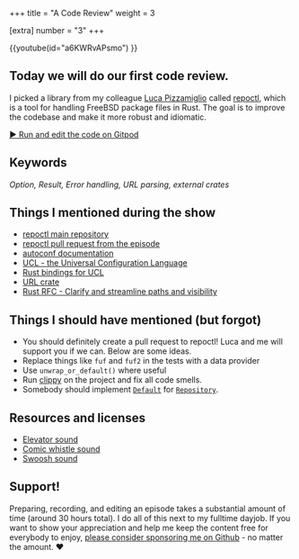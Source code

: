 +++
title = "A Code Review"
weight = 3

[extra]
number = "3"
+++

{{youtube(id="a6KWRvAPsmo") }}

## Today we will do our first code review. 

I picked a library from my colleague [Luca Pizzamiglio](https://github.com/pizzamig/) called [repoctl](https://github.com/pizzamig/repoctl), which is a tool for handling FreeBSD package files in Rust. The goal is to improve the codebase and make it more robust and idiomatic.


<!-- more -->

<a target="_blank" class="button"
href="https://gitpod.io/#https://github.com/hello-rust/show/tree/master/episode/3">&#x25b6;
Run and edit the code on Gitpod</a>

## Keywords

*Option, Result, Error handling, URL parsing, external crates*

## Things I mentioned during the show

* [repoctl main repository](https://github.com/pizzamig/repoctl)
* [repoctl pull request from the episode](https://github.com/pizzamig/repoctl/pull/1)
* [autoconf documentation](https://www.gnu.org/software/autoconf/autoconf.html)
* [UCL - the Universal Configuration Language](https://github.com/vstakhov/libucl)
* [Rust bindings for UCL](https://github.com/hauleth/ucl-rs)
* [URL crate](https://crates.io/crates/url)
* [Rust RFC - Clarify and streamline paths and visibility](https://github.com/rust-lang/rust/issues/44660) 

## Things I should have mentioned (but forgot)

* You should definitely create a pull request to repoctl! Luca and me will support you if we can. Below are some ideas.
* Replace things like `fuf` and `fuf2` in the tests with a data provider
* Use `unwrap_or_default()` where useful
* Run [clippy](https://github.com/rust-lang-nursery/rust-clippy) on the project and fix all code smells.
* Somebody should implement [`Default`](https://doc.rust-lang.org/std/default/trait.Default.html) for [`Repository`](https://github.com/pizzamig/repoctl/blob/master/src/repository/mod.rs#L9).


## Resources and licenses

* [Elevator sound](https://freesound.org/people/omarie/sounds/382447/)
* [Comic whistle sound](https://freesound.org/people/InspectorJ/sounds/410803/)
* [Swoosh sound](https://freesound.org/people/martian/sounds/19312/)



## Support!

Preparing, recording, and editing an episode takes a substantial amount of time
(around 30 hours total). I do all of this next to my fulltime dayjob.
If you want to show your appreciation and help me keep the content free
for everybody to enjoy, [please consider sponsoring me on
Github](https://github.com/sponsors/mre/) - no matter the amount. ❤️